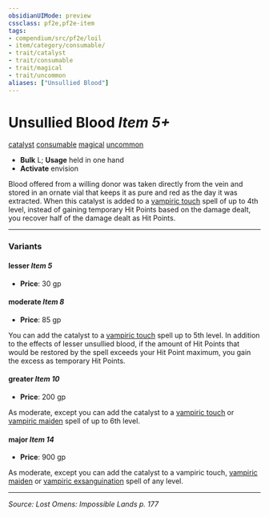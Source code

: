 ```yaml
---
obsidianUIMode: preview
cssclass: pf2e,pf2e-item
tags:
- compendium/src/pf2e/loil
- item/category/consumable/
- trait/catalyst
- trait/consumable
- trait/magical
- trait/uncommon
aliases: ["Unsullied Blood"]
---
```

# Unsullied Blood *Item 5+*  
[catalyst](catalyst-som.md "Catalyst Item Trait")  [consumable](consumable.md "Consumable Item Trait")  [magical](magical.md "Magical Item Trait")  [uncommon](uncommon.md "Uncommon Rarity Trait")  

- **Bulk** L; **Usage** held in one hand
- **Activate** envision

Blood offered from a willing donor was taken directly from the vein and stored in an ornate vial that keeps it as pure and red as the day it was extracted. When this catalyst is added to a [vampiric touch](vampiric-touch.md) spell of up to 4th level, instead of gaining temporary Hit Points based on the damage dealt, you recover half of the damage dealt as Hit Points.

---

### Variants

#### lesser *Item 5*

- **Price**: 30 gp

#### moderate *Item 8*

- **Price**: 85 gp

You can add the catalyst to a [vampiric touch](vampiric-touch.md) spell up to 5th level. In addition to the effects of lesser unsullied blood, if the amount of Hit Points that would be restored by the spell exceeds your Hit Point maximum, you gain the excess as temporary Hit Points.

#### greater *Item 10*

- **Price**: 200 gp

As moderate, except you can add the catalyst to a [vampiric touch](vampiric-touch.md) or [vampiric maiden](vampiric-maiden-apg.md) spell of up to 6th level.

#### major *Item 14*

- **Price**: 900 gp

As moderate, except you can add the catalyst to a vampiric touch, [vampiric maiden](vampiric-maiden-apg.md) or [vampiric exsanguination](vampiric-exsanguination.md) spell of any level.

---
*Source: Lost Omens: Impossible Lands p. 177*